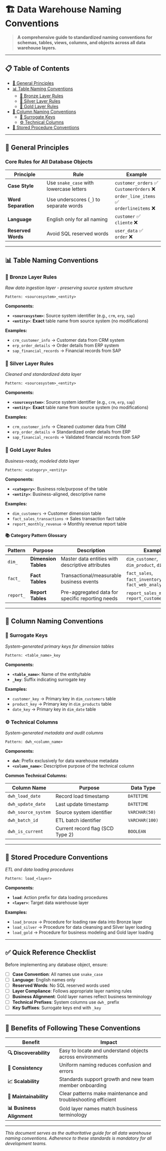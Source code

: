 # 🏗️ **Data Warehouse Naming Conventions**

> **A comprehensive guide to standardized naming conventions for schemas, tables, views, columns, and objects across all data warehouse layers.**

---

## 📋 **Table of Contents**

- [🎯 General Principles](#-general-principles)
- [📊 Table Naming Conventions](#-table-naming-conventions)
  - [🥉 Bronze Layer Rules](#-bronze-layer-rules)
  - [🥈 Silver Layer Rules](#-silver-layer-rules)
  - [🥇 Gold Layer Rules](#-gold-layer-rules)
- [📝 Column Naming Conventions](#-column-naming-conventions)
  - [🔑 Surrogate Keys](#-surrogate-keys)
  - [⚙️ Technical Columns](#️-technical-columns)
- [🔧 Stored Procedure Conventions](#-stored-procedure-conventions)

---

## 🎯 **General Principles**

### Core Rules for All Database Objects

| **Principle** | **Rule** | **Example** |
|---------------|----------|-------------|
| **Case Style** | Use `snake_case` with lowercase letters | `customer_orders` ✅ <br> `CustomerOrders` ❌ |
| **Word Separation** | Use underscores (`_`) to separate words | `order_line_items` ✅ <br> `orderlineitems` ❌ |
| **Language** | English only for all naming | `customer` ✅ <br> `cliente` ❌ |
| **Reserved Words** | Avoid SQL reserved words | `user_data` ✅ <br> `order` ❌ |

---

## 📊 **Table Naming Conventions**

### 🥉 **Bronze Layer Rules**
*Raw data ingestion layer - preserving source system structure*

```
Pattern: <sourcesystem>_<entity>
```

**Components:**
- **`<sourcesystem>`**: Source system identifier (e.g., `crm`, `erp`, `sap`)
- **`<entity>`**: **Exact** table name from source system (no modifications)

**Examples:**
- `crm_customer_info` → Customer data from CRM system
- `erp_order_details` → Order details from ERP system
- `sap_financial_records` → Financial records from SAP

### 🥈 **Silver Layer Rules**
*Cleaned and standardized data layer*

```
Pattern: <sourcesystem>_<entity>
```

**Components:**
- **`<sourcesystem>`**: Source system identifier (e.g., `crm`, `erp`, `sap`)
- **`<entity>`**: **Exact** table name from source system (no modifications)

**Examples:**
- `crm_customer_info` → Cleaned customer data from CRM
- `erp_order_details` → Standardized order details from ERP
- `sap_financial_records` → Validated financial records from SAP

### 🥇 **Gold Layer Rules**
*Business-ready, modeled data layer*

```
Pattern: <category>_<entity>
```

**Components:**
- **`<category>`**: Business role/purpose of the table
- **`<entity>`**: Business-aligned, descriptive name

**Examples:**
- `dim_customers` → Customer dimension table
- `fact_sales_transactions` → Sales transaction fact table
- `report_monthly_revenue` → Monthly revenue report table

#### 📚 **Category Pattern Glossary**

| **Pattern** | **Purpose** | **Description** | **Examples** |
|-------------|-------------|-----------------|--------------|
| `dim_` | **Dimension Tables** | Master data entities with descriptive attributes | `dim_customer`, `dim_product`, `dim_time` |
| `fact_` | **Fact Tables** | Transactional/measurable business events | `fact_sales`, `fact_inventory`, `fact_web_analytics` |
| `report_` | **Report Tables** | Pre-aggregated data for specific reporting needs | `report_sales_monthly`, `report_customer_summary` |

---

## 📝 **Column Naming Conventions**

### 🔑 **Surrogate Keys**
*System-generated primary keys for dimension tables*

```
Pattern: <table_name>_key
```

**Components:**
- **`<table_name>`**: Name of the entity/table
- **`_key`**: Suffix indicating surrogate key

**Examples:**
- `customer_key` → Primary key in `dim_customers` table
- `product_key` → Primary key in `dim_products` table
- `date_key` → Primary key in `dim_date` table

### ⚙️ **Technical Columns**
*System-generated metadata and audit columns*

```
Pattern: dwh_<column_name>
```

**Components:**
- **`dwh`**: Prefix exclusively for data warehouse metadata
- **`<column_name>`**: Descriptive purpose of the technical column

**Common Technical Columns:**

| **Column Name** | **Purpose** | **Data Type** |
|-----------------|-------------|---------------|
| `dwh_load_date` | Record load timestamp | `DATETIME` |
| `dwh_update_date` | Last update timestamp | `DATETIME` |
| `dwh_source_system` | Source system identifier | `VARCHAR(50)` |
| `dwh_batch_id` | ETL batch identifier | `VARCHAR(100)` |
| `dwh_is_current` | Current record flag (SCD Type 2) | `BOOLEAN` |

---

## 🔧 **Stored Procedure Conventions**
*ETL and data loading procedures*

```
Pattern: load_<layer>
```

**Components:**
- **`load`**: Action prefix for data loading procedures
- **`<layer>`**: Target data warehouse layer

**Examples:**
- `load_bronze` → Procedure for loading raw data into Bronze layer
- `load_silver` → Procedure for data cleansing and Silver layer loading
- `load_gold` → Procedure for business modeling and Gold layer loading

---

## ✅ **Quick Reference Checklist**

Before implementing any database object, ensure:

- [ ] **Case Convention**: All names use `snake_case`
- [ ] **Language**: English names only
- [ ] **Reserved Words**: No SQL reserved words used
- [ ] **Layer Compliance**: Follows appropriate layer naming rules
- [ ] **Business Alignment**: Gold layer names reflect business terminology
- [ ] **Technical Prefixes**: System columns use `dwh_` prefix
- [ ] **Key Suffixes**: Surrogate keys end with `_key`

---

## 🎨 **Benefits of Following These Conventions**

| **Benefit** | **Impact** |
|-------------|------------|
| **🔍 Discoverability** | Easy to locate and understand objects across environments |
| **🤝 Consistency** | Uniform naming reduces confusion and errors |
| **📈 Scalability** | Standards support growth and new team member onboarding |
| **🔧 Maintainability** | Clear patterns make maintenance and troubleshooting efficient |
| **📊 Business Alignment** | Gold layer names match business terminology |

---

*This document serves as the authoritative guide for all data warehouse naming conventions. Adherence to these standards is mandatory for all development teams.*